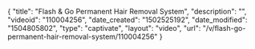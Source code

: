 {
    "title": "Flash &amp; Go Permanent Hair Removal System",
    "description": "",
    "videoid": "110004256",
    "date_created": "1502525192",
    "date_modified": "1504805802",
    "type": "captivate",
    "layout": "video",
    "url": "\/v\/flash-go-permanent-hair-removal-system\/110004256"
}